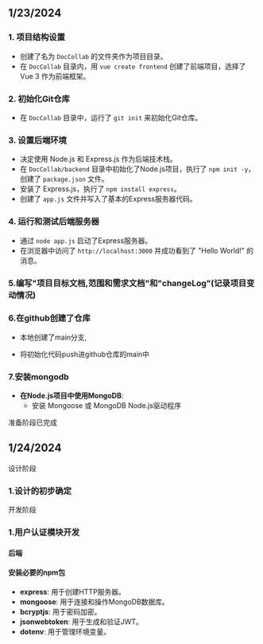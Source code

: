 ## 1/23/2024

### 1. 项目结构设置

- 创建了名为 `DocCollab` 的文件夹作为项目目录。
- 在 `DocCollab` 目录内，用 `vue create frontend` 创建了前端项目，选择了 Vue 3 作为前端框架。

### 2. 初始化Git仓库
- 在 `DocCollab` 目录中，运行了 `git init` 来初始化Git仓库。

### 3. 设置后端环境

- 决定使用 Node.js 和 Express.js 作为后端技术栈。
- 在 `DocCollab/backend` 目录中初始化了Node.js项目，执行了 `npm init -y`，创建了 `package.json` 文件。
- 安装了 Express.js，执行了 `npm install express`。
- 创建了 `app.js` 文件并写入了基本的Express服务器代码。

### 4. 运行和测试后端服务器

- 通过 `node app.js` 启动了Express服务器。
- 在浏览器中访问了 `http://localhost:3000` 并成功看到了 "Hello World!" 的消息。

### 5.编写"项目目标文档,范围和需求文档"和"changeLog"(记录项目变动情况)

### 6.在github创建了仓库

- 本地创建了main分支,

- 将初始化代码push进github仓库的main中

### 7.安装mongodb

- **在Node.js项目中使用MongoDB**:
  - 安装 Mongoose 或 MongoDB Node.js驱动程序

准备阶段已完成



## 1/24/2024

设计阶段

### 1.设计的初步确定	

开发阶段

### 1.用户认证模块开发

#### 后端

#### 安装必要的npm包

- **express**: 用于创建HTTP服务器。
- **mongoose**: 用于连接和操作MongoDB数据库。
- **bcryptjs**: 用于密码加密。
- **jsonwebtoken**: 用于生成和验证JWT。
- **dotenv**: 用于管理环境变量。

